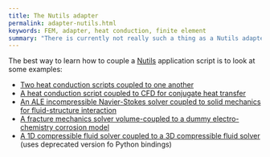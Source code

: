 ```yaml
---
title: The Nutils adapter
permalink: adapter-nutils.html
keywords: FEM, adapter, heat conduction, finite element
summary: "There is currently not really such a thing as a Nutils adapter. Coupling Nutils is so simple that directly calling the preCICE Python API from the application scripts is the way to go."
---
```


The best way to learn how to couple a [Nutils](http://www.nutils.org/en/latest/) application script is to look at some examples:
* [Two heat conduction scripts coupled to one another](https://github.com/precice/tutorials/blob/master/partitioned-heat-conduction/nutils/heat.py)
* [A heat conduction script coupled to CFD for conjugate heat transfer](https://github.com/precice/tutorials/blob/master/flow-over-heated-plate/solid-nutils/solid.py)
* [An ALE incompressible Navier-Stokes solver coupled to solid mechanics for fluid-structure interaction](https://github.com/precice/tutorials/blob/master/perpendicular-flap/fluid-nutils/fluid.py)
* [A fracture mechanics solver volume-coupled to a dummy electro-chemistry corrosion model](https://github.com/uekerman/Coupled-Brittle-Fracture/blob/master/fracture.py)
* [A 1D compressible fluid solver coupled to a 3D compressible fluid solver](https://gitlab.lrz.de/precice/ofw2019-experiments/-/blob/master/D/nutils/sonicLiquid.py) (uses deprecated version fo Python bindings)

